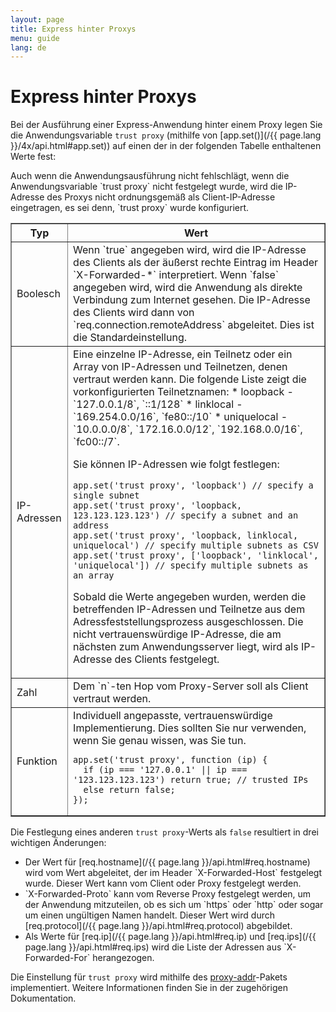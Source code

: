```yaml
---
layout: page
title: Express hinter Proxys
menu: guide
lang: de
---
```

<!---
 Copyright (c) 2016 StrongLoop, IBM, and Express Contributors
 License: MIT
-->

# Express hinter Proxys

Bei der Ausführung einer Express-Anwendung hinter einem Proxy legen Sie die Anwendungsvariable `trust proxy` (mithilfe von [app.set()](/{{ page.lang }}/4x/api.html#app.set)) auf einen der in der folgenden Tabelle enthaltenen Werte fest:

<div class="doc-box doc-info" markdown="1">
Auch wenn die Anwendungsausführung nicht fehlschlägt, wenn die Anwendungsvariable `trust proxy` nicht festgelegt wurde, wird die IP-Adresse des Proxys nicht ordnungsgemäß als Client-IP-Adresse eingetragen, es sei denn, `trust proxy` wurde konfiguriert.
</div>

<table class="doctable" border="1" markdown="1">
  <thead><tr><th>Typ</th><th>Wert</th></tr></thead>
  <tbody>
    <tr>
      <td>Boolesch</td>
<td markdown="1">
Wenn `true` angegeben wird, wird die IP-Adresse des Clients als der äußerst rechte Eintrag im Header `X-Forwarded-*` interpretiert.
Wenn `false` angegeben wird, wird die Anwendung als direkte Verbindung zum Internet gesehen. Die IP-Adresse des Clients wird dann von `req.connection.remoteAddress` abgeleitet. Dies ist die Standardeinstellung.
</td>
    </tr>
    <tr>
      <td>IP-Adressen</td>
<td markdown="1">
Eine einzelne IP-Adresse, ein Teilnetz oder ein Array von IP-Adressen und Teilnetzen, denen vertraut werden kann. Die folgende Liste zeigt die vorkonfigurierten Teilnetznamen:
* loopback - `127.0.0.1/8`, `::1/128`
* linklocal - `169.254.0.0/16`, `fe80::/10`
* uniquelocal - `10.0.0.0/8`, `172.16.0.0/12`, `192.168.0.0/16`, `fc00::/7`.

Sie können IP-Adressen wie folgt festlegen:

<pre>
<code class="language-js" translate="no">app.set('trust proxy', 'loopback') // specify a single subnet
app.set('trust proxy', 'loopback, 123.123.123.123') // specify a subnet and an address
app.set('trust proxy', 'loopback, linklocal, uniquelocal') // specify multiple subnets as CSV
app.set('trust proxy', ['loopback', 'linklocal', 'uniquelocal']) // specify multiple subnets as an array</code>
</pre>

Sobald die Werte angegeben wurden, werden die betreffenden IP-Adressen und Teilnetze aus dem Adressfeststellungsprozess ausgeschlossen. Die nicht vertrauenswürdige IP-Adresse, die am nächsten zum Anwendungsserver liegt, wird als IP-Adresse des Clients festgelegt.
</td>
    </tr>
    <tr>
      <td>Zahl</td>
<td markdown="1">
Dem `n`-ten Hop vom Proxy-Server soll als Client vertraut werden.
</td>
    </tr>
    <tr>
      <td>Funktion</td>
<td markdown="1">
Individuell angepasste, vertrauenswürdige Implementierung. Dies sollten Sie nur verwenden, wenn Sie genau wissen, was Sie tun. <pre>
<code class="language-js" translate="no">app.set('trust proxy', function (ip) {
  if (ip === '127.0.0.1' || ip === '123.123.123.123') return true; // trusted IPs
  else return false;
});</code>
</pre>
</td>
    </tr>
  </tbody>
</table>

Die Festlegung eines anderen `trust proxy`-Werts als `false` resultiert in drei wichtigen Änderungen:

<ul>
  <li markdown="1">Der Wert für [req.hostname](/{{ page.lang }}/api.html#req.hostname) wird vom Wert abgeleitet, der im Header `X-Forwarded-Host` festgelegt wurde. Dieser Wert kann vom Client oder Proxy festgelegt werden.
</li>
  <li markdown="1">`X-Forwarded-Proto` kann vom Reverse Proxy festgelegt werden, um der Anwendung mitzuteilen, ob es sich um `https` oder `http` oder sogar um einen ungültigen Namen handelt. Dieser Wert wird durch [req.protocol](/{{ page.lang }}/api.html#req.protocol) abgebildet.
  </li>
  <li markdown="1">Als Werte für [req.ip](/{{ page.lang }}/api.html#req.ip) und [req.ips](/{{ page.lang }}/api.html#req.ips) wird die Liste der Adressen aus `X-Forwarded-For` herangezogen.
  </li>
</ul>

Die Einstellung für `trust proxy` wird mithilfe des [proxy-addr](https://www.npmjs.com/package/proxy-addr)-Pakets implementiert. Weitere Informationen finden Sie in der zugehörigen Dokumentation.
